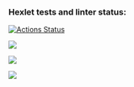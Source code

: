 ### Hexlet tests and linter status:
[![Actions Status](https://github.com/prakatun/java-project-61/workflows/hexlet-check/badge.svg)](https://github.com/prakatun/java-project-61/actions)

<a href="https://codeclimate.com/github/prakatun/java-project-61/maintainability"><img src="https://api.codeclimate.com/v1/badges/2bcf1d781978a6f908fe/maintainability" /></a>

<a href="https://asciinema.org/a/524869" target="_blank"><img src="https://asciinema.org/a/524869.svg" /></a>

<a href="https://asciinema.org/a/MWvHxzE5UNsPdrEQ7PlCCcrm0" target="_blank"><img src="https://asciinema.org/a/MWvHxzE5UNsPdrEQ7PlCCcrm0.svg" /></a>
